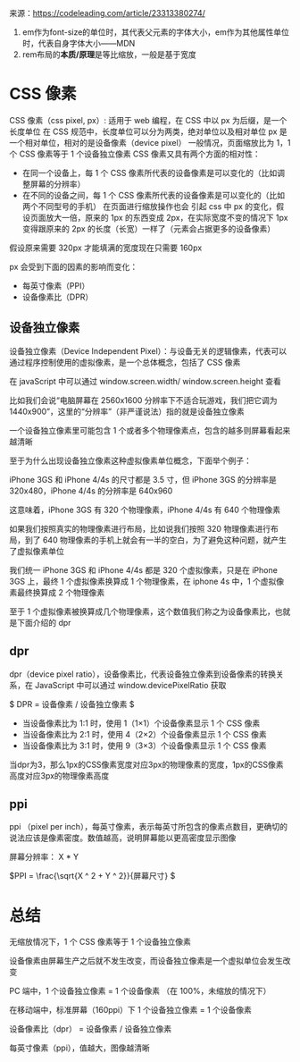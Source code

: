 来源：https://codeleading.com/article/23313380274/

1. em作为font-size的单位时，其代表父元素的字体大小，em作为其他属性单位时，代表自身字体大小——MDN
2. rem布局的**本质/原理**是等比缩放，一般是基于宽度

# CSS 像素
CSS 像素（css pixel, px）: 适用于 web 编程，在 CSS 中以 px 为后缀，是一个长度单位
在 CSS 规范中，长度单位可以分为两类，绝对单位以及相对单位
px 是一个相对单位，相对的是设备像素（device pixel）
一般情况，页面缩放比为 1，1 个 CSS 像素等于 1 个设备独立像素
CSS 像素又具有两个方面的相对性：
- 在同一个设备上，每 1 个 CSS 像素所代表的设备像素是可以变化的（比如调整屏幕的分辨率）
- 在不同的设备之间，每 1 个 CSS 像素所代表的设备像素是可以变化的（比如两个不同型号的手机）
在页面进行缩放操作也会 引起 css 中 px 的变化，假设页面放大一倍，原来的 1px 的东西变成 2px，在实际宽度不变的情况下 1px 变得跟原来的 2px 的长度（长宽）一样了（元素会占据更多的设备像素）

假设原来需要 320px 才能填满的宽度现在只需要 160px

px 会受到下面的因素的影响而变化：
- 每英寸像素（PPI）
- 设备像素比（DPR）
## 设备独立像素
设备独立像素（Device Independent Pixel）：与设备无关的逻辑像素，代表可以通过程序控制使用的虚拟像素，是一个总体概念，包括了 CSS 像素

在 javaScript 中可以通过 window.screen.width/ window.screen.height 查看

比如我们会说“电脑屏幕在 2560x1600 分辨率下不适合玩游戏，我们把它调为 1440x900”，这里的“分辨率”（非严谨说法）指的就是设备独立像素

一个设备独立像素里可能包含 1 个或者多个物理像素点，包含的越多则屏幕看起来越清晰

至于为什么出现设备独立像素这种虚拟像素单位概念，下面举个例子：

iPhone 3GS 和 iPhone 4/4s 的尺寸都是 3.5 寸，但 iPhone 3GS 的分辨率是 320x480，iPhone 4/4s 的分辨率是 640x960

这意味着，iPhone 3GS 有 320 个物理像素，iPhone 4/4s 有 640 个物理像素

如果我们按照真实的物理像素进行布局，比如说我们按照 320 物理像素进行布局，到了 640 物理像素的手机上就会有一半的空白，为了避免这种问题，就产生了虚拟像素单位

我们统一 iPhone 3GS 和 iPhone 4/4s 都是 320 个虚拟像素，只是在 iPhone 3GS 上，最终 1 个虚拟像素换算成 1 个物理像素，在 iphone 4s 中，1 个虚拟像素最终换算成 2 个物理像素

至于 1 个虚拟像素被换算成几个物理像素，这个数值我们称之为设备像素比，也就是下面介绍的 dpr

## dpr
dpr（device pixel ratio），设备像素比，代表设备独立像素到设备像素的转换关系，在 JavaScript 中可以通过 window.devicePixelRatio 获取

$ DPR = 设备像素 / 设备独立像素 $ 

- 当设备像素比为 1:1 时，使用 1（1×1）个设备像素显示 1 个 CSS 像素
- 当设备像素比为 2:1 时，使用 4（2×2）个设备像素显示 1 个 CSS 像素
- 当设备像素比为 3:1 时，使用 9（3×3）个设备像素显示 1 个 CSS 像素

当dpr为3，那么1px的CSS像素宽度对应3px的物理像素的宽度，1px的CSS像素高度对应3px的物理像素高度

## ppi
ppi （pixel per inch），每英寸像素，表示每英寸所包含的像素点数目，更确切的说法应该是像素密度。数值越高，说明屏幕能以更高密度显示图像

屏幕分辨率： X * Y

$PPI = \frac{\sqrt{X ^ 2 + Y ^ 2}}{屏幕尺寸} $

# 总结
无缩放情况下，1 个 CSS 像素等于 1 个设备独立像素

设备像素由屏幕生产之后就不发生改变，而设备独立像素是一个虚拟单位会发生改变

PC 端中，1 个设备独立像素 = 1 个设备像素 （在 100%，未缩放的情况下）

在移动端中，标准屏幕（160ppi）下 1 个设备独立像素 = 1 个设备像素

设备像素比（dpr） = 设备像素 / 设备独立像素

每英寸像素（ppi），值越大，图像越清晰
